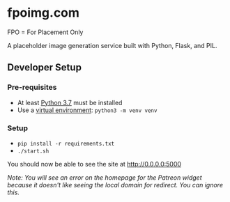 # fpoimg.com

FPO = For Placement Only

A placeholder image generation service built with Python, Flask, and PIL.

## Developer Setup

### Pre-requisites

* At least [Python 3.7](https://www.python.org/downloads/) must be installed
* Use a [virtual environment](https://docs.python.org/3/library/venv.html): `python3 -m venv venv`

### Setup

* `pip install -r requirements.txt`
* `./start.sh`

You should now be able to see the site at http://0.0.0.0:5000

_Note: You will see an error on the homepage for the Patreon widget because it doesn't like seeing the local domain for redirect. You can ignore this._
